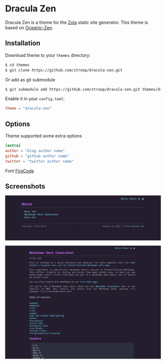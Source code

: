 # Dracula Zen

Dracula Zen is a theme for the [Zola](https://www.getzola.org/) static site generator.
This theme is based on [Oceanic-Zen](https://github.com/barlog-m/oceanic-zen).

## Installation

Download theme to your `themes` directory:

```bash
$ cd themes
$ git clone https://github.com/ztroop/dracula-zen.git
```

Or add as git submodule

```bash
$ git submodule add https://github.com/ztroop/dracula-zen.git themes/dracula-zen
```

Enable it in your `config.toml`:

```toml
theme = "dracula-zen"
```

## Options

Theme supported some extra options

```toml
[extra]
author = "blog author name"
github = "github author name"
twitter = "twitter author name"
```

Font [FiraCode](https://github.com/tonsky/FiraCode)

## Screenshots

![Index View](./assets/index-view.png)

![Post View](./assets/post-view.png)
